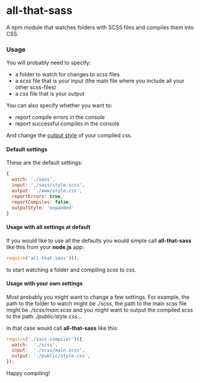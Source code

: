 # all-that-sass
A npm module that watches folders with SCSS files and compiles them into CSS.

### Usage
You will probably need to specify:

* a folder to watch for changes to *scss* files
* a *scss* file that is your input (the main file where you include all your other scss-files)
* a *css* file that is your output

You can also specify whether you want to:

* report compile errors in the console
* report successful compiles in the console

And change the [output style](https://web-design-weekly.com/2014/06/15/different-sass-output-styles/) of your compiled css.

#### Default settings
These are the default settings:
```javascript
{
  watch: './sass',
  input: './sass/style.scss',
  output: './www/style.css',
  reportErrors: true,
  reportCompiles: false,
  outputStyle: 'expanded'
}
```

#### Usage with all settings at default
If you would like to use all the defaults you would simple call  **all-that-sass** like this from your **node.js** app:

```javascript
require('all-that-sass')();
```
to start watching a folder and compiling *scss* to *css*.

#### Usage with your own settings
Most probably you might want to change a few settings. For example, the path to the folder to watch might be *./scss*, the path to the main scss file might be *./scss/main.scss* and you might want to output the compiled scss to the path *./public/style.css*...

In that case would call **all-that-sass** like this:

```javascript
require('./sass-compiler')({
  watch:  './scss',
  input:  './scss/main.scss',
  output: './public/style.css',
});
```
Happy compiling!
